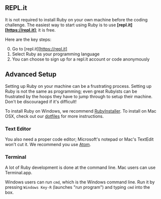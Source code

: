 ## REPL.it

It is not required to install Ruby on your own machine before the
coding challenge. The easiest way to start using Ruby is to use
**[repl.it][https://repl.it]**; it is free.

Here are the key steps:

0. Go to [repl.it][https://repl.it]
0. Select Ruby as your programming language
0. You can choose to sign up for a repl.it account or code anonymously

## Advanced Setup

Setting up Ruby on your machine can be a frustrating process. Setting
up Ruby is not the same as programming; even great Rubyists can be
frustrated by the hoops they have to jump through to setup their
machine. Don't be discouraged if it's difficult!

To install Ruby on Windows, we recommend
[RubyInstaller][ruby-installer]. To install on Mac OSX, check out our
[dotfiles][dotfiles] for more instructions.

[ruby-installer]: http://rubyinstaller.org/
[dotfiles]: https://github.com/appacademy/dotfiles

### Text Editor

You also need a proper code editor; Microsoft's notepad or Mac's
TextEdit won't cut it. We recommend you use [Atom][atom].

[atom]: https://atom.io/

### Terminal

A lot of Ruby development is done at the command line. Mac users can
use Terminal.app.

Windows users can run `cmd`, which is the Windows command line. Run it
by pressing `Windows Key-R` (launches "run program") and typing `cmd`
into the box.
